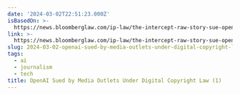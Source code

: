 ```yaml
---
date: '2024-03-02T22:51:23.000Z'
isBasedOn: >-
  https://news.bloomberglaw.com/ip-law/the-intercept-raw-story-sue-openai-under-digital-copyright-law
link: >-
  https://news.bloomberglaw.com/ip-law/the-intercept-raw-story-sue-openai-under-digital-copyright-law
slug: 2024-03-02-openai-sued-by-media-outlets-under-digital-copyright-law-1
tags:
  - ai
  - journalism
  - tech
title: OpenAI Sued by Media Outlets Under Digital Copyright Law (1)
---
```



